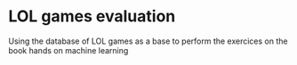 # LOL games evaluation

Using the database of LOL games as a base to perform the exercices on the book hands on machine learning 
